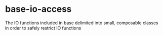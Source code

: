base-io-access
==============

The IO functions included in base delimited into small, composable classes in order to safely restrict IO functions
